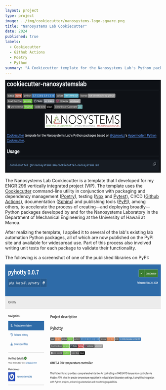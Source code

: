 ```yaml
---
layout: project
type: project
image: ../img/cookiecutter/nanosystems-logo-square.png
title: "Nanosystems Lab Cookiecutter"
date: 2024
published: true
labels:
  - Cookiecutter
  - Github Actions
  - Poetry
  - Python
summary: "A Cookiecutter template for the Nanosystems Lab's Python packages."
---
```


<div class ="text-center p-4">
    <img height="300" src="../img/cookiecutter/github.png">
</div>

The Nanosystems Lab Cookiecutter is a template that I developed for my ENGR 296 vertically integrated project (VIP). The template uses the [Cookiecutter](https://github.com/cookiecutter/cookiecutter) command-line utility in conjunction with packaging and dependency management ([Poetry](https://python-poetry.org/)), testing ([Nox](https://nox.thea.codes/en/stable/) and [Pytest](https://docs.pytest.org/en/stable/)), CI/CD ([Github Actions](https://github.com/features/actions)), documentation ([Sphinx](https://www.sphinx-doc.org/en/master/)) and publishing tools ([PyPI](https://pypi.org/)), among others, to accelerate the process of creating—and deploying broadly—Python packages developed by and for the Nanosystems Laboratory in the Department of Mechanical Engineering at the University of Hawaii at Manoa.

After realizing the template, I applied it to several of the lab's existing lab automation Python packages, all of which are now published on the PyPI site and available for widespread use. Part of this process also involved writing unit tests for each package to validate their functionality.

The following is a screenshot of one of the published libraries on PyPI:

<div class ="text-center p-4">
    <img height="400" src="../img/cookiecutter/pypi.png">
</div>
